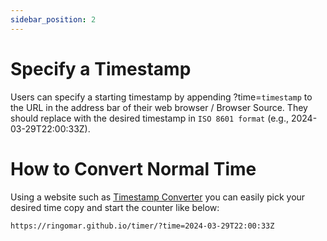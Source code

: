 ```yaml
---
sidebar_position: 2
---
```


# Specify a Timestamp
Users can specify a starting timestamp by appending ?time=`timestamp` to the URL in the address bar of their web browser / Browser Source. They should replace with the desired timestamp in `ISO 8601 format` (e.g., 2024-03-29T22:00:33Z).

# How to Convert Normal Time
Using a website such as [Timestamp Converter](https://www.timestamp-converter.com) you can easily pick your desired time copy and start the counter like below: 

```
https://ringomar.github.io/timer/?time=2024-03-29T22:00:33Z
```

